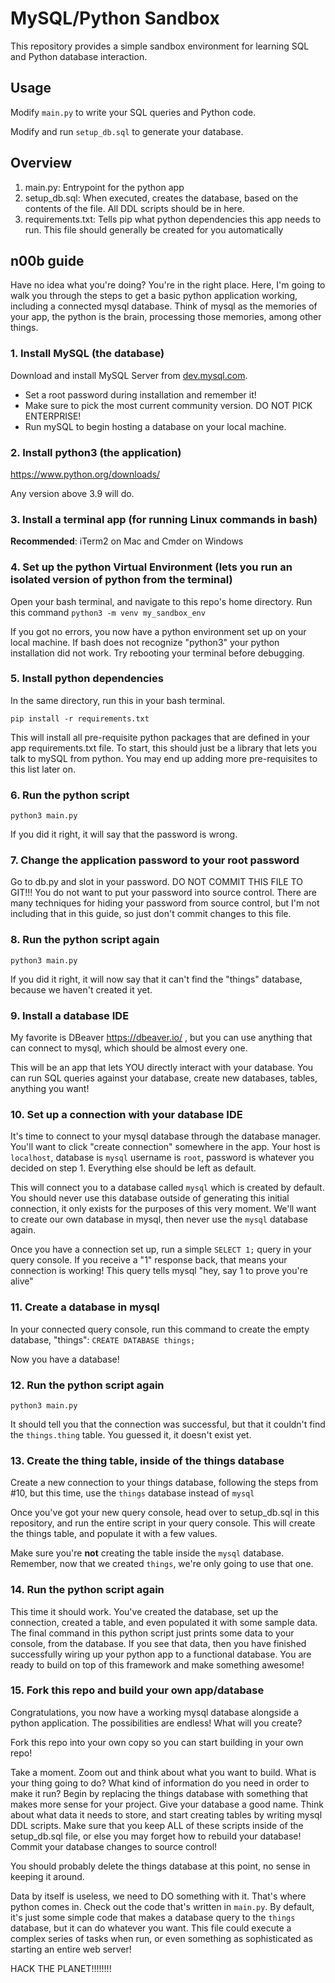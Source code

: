 # MySQL/Python Sandbox

This repository provides a simple sandbox environment for learning SQL and Python database interaction.

## Usage

Modify `main.py` to write your SQL queries and Python code.

Modify and run `setup_db.sql` to generate your database.

## Overview
1. main.py: Entrypoint for the python app
2. setup_db.sql: When executed, creates the database, based on the contents of the file. All DDL scripts should be in here.
3. requirements.txt: Tells pip what python dependencies this app needs to run. This file should generally be created for you automatically

## n00b guide

Have no idea what you're doing? You're in the right place. Here, I'm going to walk you through the steps to get a basic python application working, including a connected mysql database. Think of mysql as the memories of your app, the python is the brain, processing those memories, among other things.

### 1. Install MySQL (the database)

Download and install MySQL Server from [dev.mysql.com](https://dev.mysql.com). 
- Set a root password during installation and remember it!
- Make sure to pick the most current community version. DO NOT PICK ENTERPRISE!
- Run mySQL to begin hosting a database on your local machine.

### 2. Install python3 (the application)

https://www.python.org/downloads/

Any version above 3.9 will do.
   
### 3. Install a terminal app (for running Linux commands in bash)

**Recommended**: iTerm2 on Mac and Cmder on Windows

### 4. Set up the python Virtual Environment (lets you run an isolated version of python from the terminal)

Open your bash terminal, and navigate to this repo's home directory. Run this command `python3 -m venv my_sandbox_env`

If you got no errors, you now have a python environment set up on your local machine. If bash does not recognize "python3" your python installation did not work. Try rebooting your terminal before debugging.

### 5. Install python dependencies

In the same directory, run this in your bash terminal.

`pip install -r requirements.txt`

This will install all pre-requisite python packages that are defined in your app requirements.txt file. To start, this should just be a library that lets you talk to mySQL from python. You may end up adding more pre-requisites to this list later on.

### 6. Run the python script

`python3 main.py` 

If you did it right, it will say that the password is wrong.

### 7. Change the application password to your root password

Go to db.py and slot in your password. DO NOT COMMIT THIS FILE TO GIT!!! You do not want to put your password into source control. There are many techniques for hiding your password from source control, but I'm not including that in this guide, so just don't commit changes to this file.

### 8. Run the python script again

`python3 main.py` 

If you did it right, it will now say that it can't find the "things" database, because we haven't created it yet.

### 9. Install a database IDE

My favorite is DBeaver https://dbeaver.io/ , but you can use anything that can connect to mysql, which should be almost every one.

This will be an app that lets YOU directly interact with your database. You can run SQL queries against your database, create new databases, tables, anything you want!

### 10. Set up a connection with your database IDE

It's time to connect to your mysql database through the database manager. You'll want to click "create connection" somewhere in the app. Your host is `localhost`, database is `mysql` username is `root`, password is whatever you decided on step 1. Everything else should be left as default.

This will connect you to a database called `mysql` which is created by default. You should never use this database outside of generating this initial connection, it only exists for the purposes of this very moment. We'll want to create our own database in mysql, then never use the `mysql` database again.

Once you have a connection set up, run a simple `SELECT 1;` query in your query console. If you receive a "1" response back, that means your connection is working! This query tells mysql "hey, say 1 to prove you're alive"

### 11. Create a database in mysql

In your connected query console, run this command to create the empty database, "things": `CREATE DATABASE things;`

Now you have a database!

### 12. Run the python script again

`python3 main.py` 

It should tell you that the connection was successful, but that it couldn't find the `things.thing` table. You guessed it, it doesn't exist yet.

### 13. Create the thing table, inside of the things database

Create a new connection to your things database, following the steps from #10, but this time, use the `things` database instead of `mysql`

Once you've got your new query console, head over to setup_db.sql in this repository, and run the entire script in your query console. This will create the things table, and populate it with a few values.

Make sure you're **not** creating the table inside the `mysql` database. Remember, now that we created `things`, we're only going to use that one.

### 14. Run the python script again

This time it should work. You've created the database, set up the connection, created a table, and even populated it with some sample data. The final command in this python script just prints some data to your console, from the database. If you see that data, then you have finished successfully wiring up your python app to a functional database. You are ready to build on top of this framework and make something awesome!

### 15. Fork this repo and build your own app/database

Congratulations, you now have a working mysql database alongside a python application. The possibilities are endless! What will you create?

Fork this repo into your own copy so you can start building in your own repo!

Take a moment. Zoom out and think about what you want to build. What is your thing going to do? What kind of information do you need in order to make it run? Begin by replacing the things database with something that makes more sense for your project. Give your database a good name. Think about what data it needs to store, and start creating tables by writing mysql DDL scripts. Make sure that you keep ALL of these scripts inside of the setup_db.sql file, or else you may forget how to rebuild your database! Commit your database changes to source control!

You should probably delete the things database at this point, no sense in keeping it around.

Data by itself is useless, we need to DO something with it. That's where python comes in. Check out the code that's written in `main.py`. By default, it's just some simple code that makes a database query to the `things` database, but it can do whatever you want. This file could execute a complex series of tasks when run, or even something as sophisticated as starting an entire web server!



HACK THE PLANET!!!!!!!!
